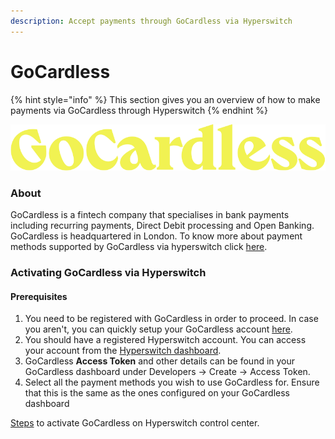```yaml
---
description: Accept payments through GoCardless via Hyperswitch
---
```


# GoCardless

{% hint style="info" %}
This section gives you an overview of how to make payments via GoCardless through Hyperswitch
{% endhint %}

![logo\_globalPayment](../../../../../.gitbook/assets/gocardless-logo.png)

### About

GoCardless is a fintech company that specialises in bank payments including recurring payments, Direct Debit processing and Open Banking. GoCardless is headquartered in London. To know  more about payment methods supported by GoCardless via hyperswitch click [here](https://hyperswitch.io/pm-list).

### Activating GoCardless via Hyperswitch

#### Prerequisites

1. You need to be registered with GoCardless in order to proceed. In case you aren't, you can quickly setup your GoCardless account [here](https://manage-sandbox.gocardless.com/sign-up).
2. You should have a registered Hyperswitch account. You can access your account from the [Hyperswitch dashboard](https://app.hyperswitch.io/register).
3. GoCardless **Access Token** and other details can be found in your GoCardless dashboard under Developers -> Create -> Access Token.
4. Select all the payment methods you wish to use GoCardless for. Ensure that this is the same as the ones configured on your GoCardless dashboard

[Steps](https://docs.hyperswitch.io/hyperswitch-cloud/connectors/activate-connector-on-hyperswitch) to activate GoCardless on Hyperswitch control center.
